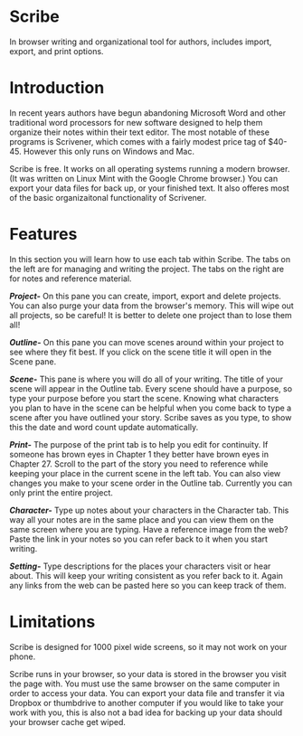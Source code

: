 # Scribe

In browser writing and organizational tool for authors, includes import, export, and print options.

# Introduction

In recent years authors have begun abandoning Microsoft Word and other traditional word processors for new software designed to help them organize their notes within their text editor. The most notable of these programs is Scrivener, which comes with a fairly modest price tag of $40-45. However this only runs on Windows and Mac.

Scribe is free. It works on all operating systems running a modern browser. (It was written on Linux Mint with the Google Chrome browser.) You can export your data files for back up, or your finished text. It also offeres most of the basic organizaitonal functionality of Scrivener. 

# Features

In this section you will learn how to use each tab within Scribe. The tabs on the left are for managing and writing the project. The tabs on the right are for notes and reference material.

***Project-*** On this pane you can create, import, export and delete projects. You can also purge your data from the browser's memory. This will wipe out all projects, so be careful! It is better to delete one project than to lose them all!

***Outline-*** On this pane you can move scenes around within your project to see where they fit best. If you click on the scene title it will open in the Scene pane.

***Scene-*** This pane is where you will do all of your writing. The title of your scene will appear in the Outline tab. Every scene should have a purpose, so type your purpose before you start the scene. Knowing what characters you plan to have in the scene can be helpful when you come back to type a scene after you have outlined your story. Scribe saves as you type, to show this the date and word count update automatically.

***Print-*** The purpose of the print tab is to help you edit for continuity. If someone has brown eyes in Chapter 1 they better have brown eyes in Chapter 27. Scroll to the part of the story you need to reference while keeping your place in the current scene in the left tab. You can also view changes you make to your scene order in the Outline tab. Currently you can only print the entire project.

***Character-*** Type up notes about your characters in the Character tab. This way all your notes are in the same place and you can view them on the same screen where you are typing. Have a reference image from the web? Paste the link in your notes so you can refer back to it when you start writing.

***Setting-*** Type descriptions for the places your characters visit or hear about. This will keep your writing consistent as you refer back to it. Again any links from the web can be pasted here so you can keep track of them.

# Limitations

Scribe is designed for 1000 pixel wide screens, so it may not work on your phone.

Scribe runs in your browser, so your data is stored in the browser you visit the page with. You must use the same browser on the same computer in order to access your data. You can export your data file and transfer it via Dropbox or thumbdrive to another computer if you would like to take your work with you, this is also not a bad idea for backing up your data should your browser cache get wiped.


